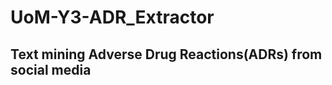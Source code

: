 # UoM-Y3-ADR_Extractor
Text mining Adverse Drug Reactions(ADRs) from social media
--------------------------------------------------------------------
